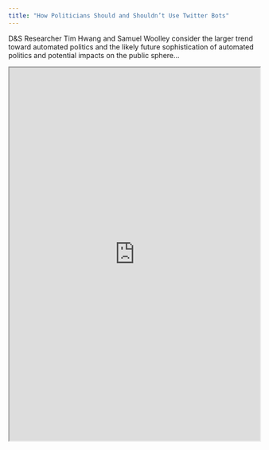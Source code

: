 ```yaml
---
title: "How Politicians Should and Shouldn’t Use Twitter Bots"
---
```


D&S Researcher Tim Hwang and Samuel Woolley consider the larger trend toward automated politics and the likely future sophistication of automated politics and potential impacts on the public sphere...

<iframe height="750" width="100%" src="https://ewelton.github.io/ktest/wiki.html#How%20Politicians%20Should%20and%20Shouldn%E2%80%99t%20Use%20Twitter%20Bots"></iframe>
